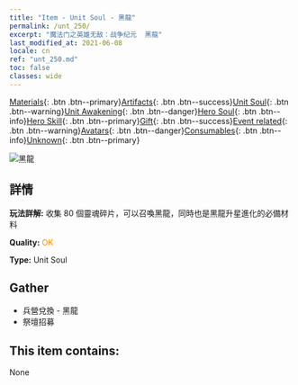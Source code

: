 ```yaml
---
title: "Item - Unit Soul - 黑龍"
permalink: /unt_250/
excerpt: "魔法门之英雄无敌：战争纪元  黑龍"
last_modified_at: 2021-06-08
locale: cn
ref: "unt_250.md"
toc: false
classes: wide
---
```

 [Materials](/ItemsCN/){: .btn .btn--primary}[Artifacts](/ItemsCN/Artifacts/){: .btn .btn--success}[Unit Soul](/ItemsCN/UnitSoul/){: .btn .btn--warning}[Unit Awakening](/ItemsCN/UnitAwakening/){: .btn .btn--danger}[Hero Soul](/ItemsCN/HeroSoul/){: .btn .btn--info}[Hero Skill](/ItemsCN/HeroSkill/){: .btn .btn--primary}[Gift](/ItemsCN/Gift/){: .btn .btn--success}[Event related](/ItemsCN/Events/){: .btn .btn--warning}[Avatars](/ItemsCN/Avatars/){: .btn .btn--danger}[Consumables](/ItemsCN/Consumables/){: .btn .btn--info}[Unknown](/ItemsCN/Unknown/){: .btn .btn--primary}

 ![黑龍](/images/u/ti_heilong.jpg)

## 詳情
 **玩法詳解:** 收集 80 個靈魂碎片，可以召喚黑龍，同時也是黑龍升星進化的必備材料

 **Quality:** <span style="color: #FF8C00">OK</span>

 **Type:** Unit Soul

## Gather

*    兵營兌換 - 黑龍 
*    祭壇招募 

## This item contains:

  None

